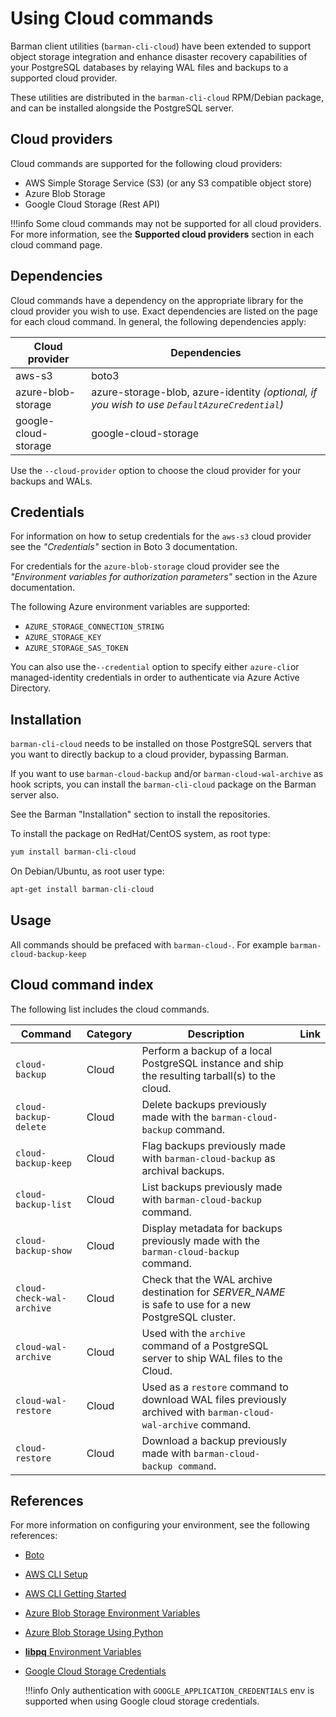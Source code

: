
# Using Cloud commands

Barman client utilities (`barman-cli-cloud`) have been extended to support object storage integration and enhance disaster recovery capabilities of your PostgreSQL databases by relaying WAL files and backups to a supported cloud provider.

These utilities are distributed in the `barman-cli-cloud` RPM/Debian package, and can be installed alongside the PostgreSQL server.

## Cloud providers
Cloud commands are supported for the following cloud providers:

* AWS Simple Storage Service (S3) (or any S3 compatible object store)
* Azure Blob Storage
* Google Cloud Storage (Rest API)

!!!info
    Some cloud commands may not be supported for all cloud providers.  For more information, see the **Supported cloud providers** section in each cloud command page.

## Dependencies

Cloud commands have a dependency on the appropriate library for the cloud provider you wish to use.  Exact dependencies are listed on the page for each cloud command.  In general, the following dependencies apply:

|**Cloud provider**|**Dependencies**|
|------------------|----------------|
|aws-s3|boto3|
|azure-blob-storage|azure-storage-blob, azure-identity *(optional, if you wish to use `DefaultAzureCredential`)*|
|google-cloud-storage|google-cloud-storage|

Use the `--cloud-provider` option to choose the cloud provider for your backups and WALs.

## Credentials
For information on how to setup credentials for the `aws-s3` cloud provider see the *"Credentials"* section in Boto 3 documentation.

For credentials for the `azure-blob-storage` cloud provider see the *"Environment variables for authorization parameters"* section in the Azure documentation. 

The following Azure environment variables are supported: 

- `AZURE_STORAGE_CONNECTION_STRING`
- `AZURE_STORAGE_KEY`
- `AZURE_STORAGE_SAS_TOKEN`

You can also use the`--credential` option to specify either `azure-cli`or managed-identity credentials in order to authenticate via Azure Active Directory.

## Installation

`barman-cli-cloud` needs to be installed on those PostgreSQL servers that you want to directly backup to a cloud provider, bypassing Barman.

If you want to use `barman-cloud-backup` and/or `barman-cloud-wal-archive` as hook scripts, you can install the `barman-cli-cloud` package on the Barman server also.

See the Barman "Installation" section to install the repositories.

To install the package on RedHat/CentOS system, as root type:
```bash
yum install barman-cli-cloud
```
On Debian/Ubuntu, as root user type:
```bash
apt-get install barman-cli-cloud
```

## Usage

All commands should be prefaced with `barman-cloud-`.  For example `barman-cloud-backup-keep`

## Cloud command index
The following list includes the cloud commands.


|**Command** | **Category** |  **Description**| **Link**|
|------------|--------------|-----------------|----------|
|`cloud-backup`|Cloud|Perform a backup of a local PostgreSQL instance and ship the resulting tarball(s) to the cloud.|       |
|`cloud-backup-delete`|Cloud|Delete backups previously made with the `barman-cloud-backup` command.|       |
|`cloud-backup-keep`|Cloud|Flag backups previously made with `barman-cloud-backup` as archival backups.|       |
|`cloud-backup-list`|Cloud|List backups previously made with `barman-cloud-backup` command.|       |
|`cloud-backup-show`|Cloud|Display metadata for backups previously made with the `barman-cloud-backup` command.|       |
|`cloud-check-wal-archive`|Cloud|Check that the WAL archive destination for *SERVER_NAME* is safe to use for a new PostgreSQL cluster.|       |
|`cloud-wal-archive`|Cloud|Used with the `archive` command of a PostgreSQL server to ship WAL files to the Cloud.|       |
|`cloud-wal-restore`|Cloud|Used as a `restore` command to download WAL files previously archived with `barman-cloud-wal-archive` command.|       |
|`cloud-restore`| Cloud|Download a backup previously made with `barman-cloud-backup command`.|       |

## References
For more information on configuring your environment, see the following references:

- [Boto](https://boto3.amazonaws.com/v1/documentation/api/latest/guide/configuration.html)
- [AWS CLI Setup](https://docs.aws.amazon.com/cli/latest/userguide/cli-chap-getting-set-up.html)
- [AWS CLI Getting Started](https://docs.aws.amazon.com/cli/latest/userguide/cli-chap-getting-started.html)
- [Azure Blob Storage Environment Variables](https://docs.microsoft.com/en-us/azure/storage/blobs/authorize-data-operations-cli\#set-environment-variables-for-authorization-parameters)
- [Azure Blob Storage Using Python](https://docs.microsoft.com/en-us/python/api/azure-storage-blob/?view=azure-python)
- [**libpq** Environment Variables](https://www.postgresql.org/docs/current/libpq-envars.html)
- [Google Cloud Storage Credentials](https://cloud.google.com/docs/authentication/getting-started\#setting_the_environment_variable)

    !!!info
        Only authentication with `GOOGLE_APPLICATION_CREDENTIALS` env is supported when using Google cloud storage credentials.